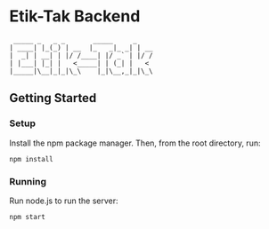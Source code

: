 Etik-Tak Backend
================

     _____ _   _ _       _____     _    
    | ____| |_(_) | __  |_   _|_ _| | __
    |  _| | __| | |/ /____| |/ _` | |/ /
    | |___| |_| |   <_____| | (_| |   <
    |_____|\__|_|_|\_\    |_|\__,_|_|\_\


Getting Started
---------------

### Setup

Install the npm package manager. Then, from the root directory, run:

`npm install`

### Running

Run node.js to run the server:

`npm start`
